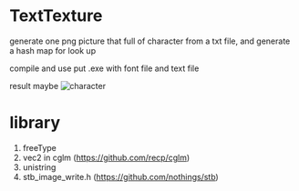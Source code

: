 # TextTexture
generate one png picture that full of character from a txt file, and generate a hash map for look up

compile and use
put .exe with font file and text file

result maybe
![character](https://github.com/user-attachments/assets/5b85255c-def0-4029-983b-b9eb9b870086)

# library
1. freeType
2. vec2 in cglm (https://github.com/recp/cglm)
3. unistring
4. stb_image_write.h (https://github.com/nothings/stb)

